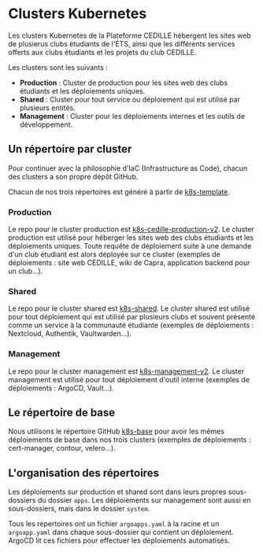 # Clusters Kubernetes

Les clusters Kubernetes de la Plateforme CEDILLE hébergent les sites web de plusierus clubs étudiants de l'ÉTS, ainsi que les différents services offerts aux clubs étudiants et les projets du club CEDILLE.

Les clusters sont les suivants :

- **Production** : Cluster de production pour les sites web des clubs étudiants et les déploiements uniques.
- **Shared** : Cluster pour tout service ou déploiement qui est utilisé par plusieurs entités.
- **Management** : Cluster pour les déploiements internes et les outils de développement.

## Un répertoire par cluster

Pour continuer avec la philosophie d'IaC (Infrastructure as Code), chacun des clusters a son propre dépôt GitHub.

Chacun de nos trois répertoires est généré à partir de [k8s-template](https://github.com/ClubCedille/k8s-template).

### Production

Le repo pour le cluster production est [k8s-cedille-production-v2](https://github.com/ClubCedille/k8s-cedille-production-v2). Le cluster production est utilisé pour héberger les sites web des clubs étudiants et les déploiements uniques. Toute requête de déploiement suite à une demande d'un club étudiant est alors déployée sur ce cluster (exemples de déploiements : site web CEDILLE, wiki de Capra, application backend pour un club...).

### Shared

Le repo pour le cluster shared est [k8s-shared](https://github.com/ClubCedille/k8s-shared). Le cluster shared est utilisé pour tout déploiement qui est utilisé par plusieurs clubs et souvent présenté comme un service à la communauté étudiante (exemples de déploiements : Nextcloud, Authentik, Vaultwarden...).

### Management

Le repo pour le cluster management est [k8s-management-v2](https://github.com/ClubCedille/k8s-management-v2). Le cluster management est utilisé pour tout déploiement d'outil interne (exemples de déploiements : ArgoCD, Vault...).

## Le répertoire de base

Nous utilisons le répertoire GitHub [k8s-base](https://github.com/ClubCedille/k8s-base) pour avoir les mêmes déploiements de base dans nos trois clusters (exemples de déploiements : cert-manager, contour, velero...).

## L'organisation des répertoires

Les déploiements sur production et shared sont dans leurs propres sous-dossiers du dossier `apps`.
Les déploiements sur management sont aussi en sous-dossiers, mais dans le dossier `system`.

Tous les répertoires ont un fichier `argoapps.yaml` à la racine et un `argoapp.yaml` dans chaque sous-dossier qui contient un déploiement. ArgoCD lit ces fichiers pour effectuer les déploiements automatisés.

